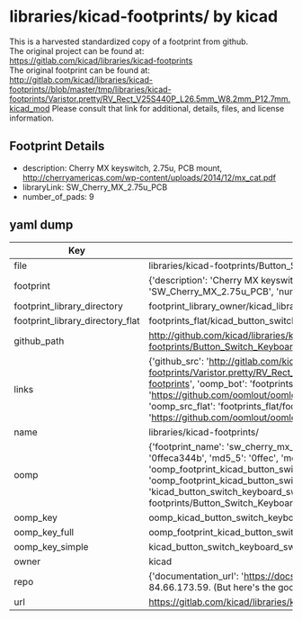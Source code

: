 # libraries/kicad-footprints/ by kicad  
This is a harvested standardized copy of a footprint from github.  
The original project can be found at:  
https://gitlab.com/kicad/libraries/kicad-footprints  
The original footprint can be found at:
http://gitlab.com/kicad/libraries/kicad-footprints//blob/master/tmp/libraries/kicad-footprints/Varistor.pretty/RV_Rect_V25S440P_L26.5mm_W8.2mm_P12.7mm.kicad_mod
Please consult that link for additional, details, files, and license information.  
## Footprint Details
* description: Cherry MX keyswitch, 2.75u, PCB mount, http://cherryamericas.com/wp-content/uploads/2014/12/mx_cat.pdf  
* libraryLink: SW_Cherry_MX_2.75u_PCB  
* number_of_pads: 9  
## yaml dump  
| Key | Value |  
| --- | --- |  
| file | libraries/kicad-footprints/Button_Switch_Keyboard.pretty/SW_Cherry_MX_2.75u_PCB.kicad_mod |  
| footprint | {'description': 'Cherry MX keyswitch, 2.75u, PCB mount, http://cherryamericas.com/wp-content/uploads/2014/12/mx_cat.pdf', 'libraryLink': 'SW_Cherry_MX_2.75u_PCB', 'number_of_pads': 9} |  
| footprint_library_directory | footprint_library_owner/kicad_libraries/kicad-footprints/ |  
| footprint_library_directory_flat | footprints_flat/kicad_button_switch_keyboard_sw_cherry_mx_2_75u_pcb/working |  
| github_path | http://github.com/kicad/libraries/kicad-footprints//blob/master/tmp/libraries/kicad-footprints/Button_Switch_Keyboard.pretty/SW_Cherry_MX_2.75u_PCB.kicad_mod |  
| links | {'github_src': 'http://gitlab.com/kicad/libraries/kicad-footprints//blob/master/tmp/libraries/kicad-footprints/Varistor.pretty/RV_Rect_V25S440P_L26.5mm_W8.2mm_P12.7mm.kicad_mod', 'github_src_repo': 'https://gitlab.com/kicad/libraries/kicad-footprints', 'oomp_bot': 'footprints/kicad_button_switch_keyboard_sw_cherry_mx_2_75u_pcb/working', 'oomp_bot_github': 'https://github.com/oomlout/oomlout_oomp_footprint_bot/tree/main/footprints/kicad_button_switch_keyboard_sw_cherry_mx_2_75u_pcb/working', 'oomp_src_flat': 'footprints_flat/footprints_flat/kicad_button_switch_keyboard_sw_cherry_mx_2_75u_pcb/working', 'oomp_src_flat_github': 'https://github.com/oomlout/oomlout_oomp_footprint_src/tree/main/footprints_flat/kicad_button_switch_keyboard_sw_cherry_mx_2_75u_pcb/working'} |  
| name | libraries/kicad-footprints/ |  
| oomp | {'footprint_name': 'sw_cherry_mx_2_75u_pcb', 'library_name': 'button_switch_keyboard', 'md5': '0ffeca344b9e2f1cc5c43b6dc369c42f', 'md5_10': '0ffeca344b', 'md5_5': '0ffec', 'md5_6': '0ffeca', 'oomp_key': 'oomp_kicad_button_switch_keyboard_sw_cherry_mx_2_75u_pcb', 'oomp_key_extra': 'oomp_footprint_kicad_button_switch_keyboard_sw_cherry_mx_2_75u_pcb', 'oomp_key_full': 'oomp_footprint_kicad_button_switch_keyboard_sw_cherry_mx_2_75u_pcb_0ffeca', 'oomp_key_simple': 'kicad_button_switch_keyboard_sw_cherry_mx_2_75u_pcb', 'original_filename': 'libraries/kicad-footprints/Button_Switch_Keyboard.pretty/SW_Cherry_MX_2.75u_PCB.kicad_mod', 'owner_name': 'kicad'} |  
| oomp_key | oomp_kicad_button_switch_keyboard_sw_cherry_mx_2_75u_pcb |  
| oomp_key_full | oomp_footprint_kicad_button_switch_keyboard_sw_cherry_mx_2_75u_pcb |  
| oomp_key_simple | kicad_button_switch_keyboard_sw_cherry_mx_2_75u_pcb |  
| owner | kicad |  
| repo | {'documentation_url': 'https://docs.github.com/rest/overview/resources-in-the-rest-api#rate-limiting', 'message': "API rate limit exceeded for 84.66.173.59. (But here's the good news: Authenticated requests get a higher rate limit. Check out the documentation for more details.)"} |  
| url | https://gitlab.com/kicad/libraries/kicad-footprints |  

